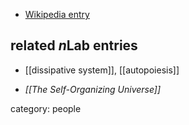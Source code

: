


* [Wikipedia entry](http://en.wikipedia.org/wiki/Ilya_Prigogine)


## related $n$Lab entries

* [[dissipative system]], [[autopoiesis]]

* _[[The Self-Organizing Universe]]_

category: people
